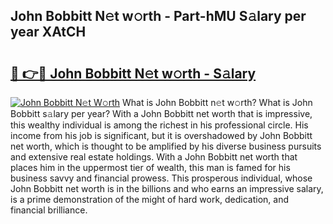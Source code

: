## John Bobbitt N𝚎t w𝚘rth - Part-hMU S𝚊lary per year XAtCH

# <h2><a href="http://gc2q32c.nevu.top/?p=John+Bobbitt">🔗 👉🔴 John Bobbitt N𝚎t w𝚘rth - S𝚊lary</a></h2>

[![John Bobbitt N𝚎t W𝚘rth](https://i.imgur.com/Oavwk0R.jpeg)](http://gc2q32c.nevu.top/?p=John+Bobbitt)
What is John Bobbitt n𝚎t w𝚘rth? What is John Bobbitt s𝚊lary per year?
With a John Bobbitt net worth that is impressive, this wealthy individual is among the richest in his professional circle. His income from his job is significant, but it is overshadowed by John Bobbitt net worth, which is thought to be amplified by his diverse business pursuits and extensive real estate holdings. With a John Bobbitt net worth that places him in the uppermost tier of wealth, this man is famed for his business savvy and financial prowess. This prosperous individual, whose John Bobbitt net worth is in the billions and who earns an impressive salary, is a prime demonstration of the might of hard work, dedication, and financial brilliance.
